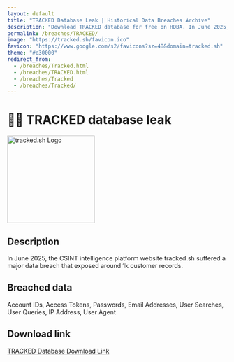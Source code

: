 ```yaml
---
layout: default
title: "TRACKED Database Leak | Historical Data Breaches Archive"
description: "Download TRACKED database for free on HDBA. In June 2025, the csint intelligence platform website tracked.sh suffered a major data breach that exposed around 1k customer records."
permalink: /breaches/TRACKED/
image: "https://tracked.sh/favicon.ico"
favicon: "https://www.google.com/s2/favicons?sz=48&domain=tracked.sh"
theme: "#e30000"
redirect_from:
  - /breaches/Tracked.html
  - /breaches/TRACKED.html
  - /breaches/Tracked
  - /breaches/Tracked/
---
```


# 🕵️‍♀️ TRACKED database leak

<img src="https://tracked.sh/favicon.ico" alt="tracked.sh Logo" width="200" height="200">

## Description

In June 2025, the CSINT intelligence platform website tracked.sh suffered a major data breach that exposed around 1k customer records.

## Breached data

Account IDs, Access Tokens, Passwords, Email Addresses, User Searches, User Queries, IP Address, User Agent

## Download link

[TRACKED Database Download Link](https://redirect.trace.rip/?url=https://buzzheavier.com/cn1ld7eq4zl1)